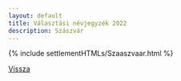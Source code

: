 ```yaml
---
layout: default
title: Választási névjegyzék 2022
description: Szászvár
---
```


{% include settlementHTMLs/Szaaszvaar.html %}

[Vissza](./)